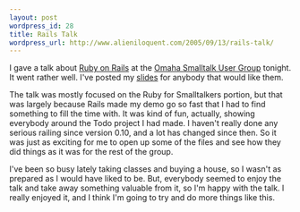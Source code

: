 ```yaml
---
layout: post
wordpress_id: 28
title: Rails Talk
wordpress_url: http://www.alieniloquent.com/2005/09/13/rails-talk/
---
```

I gave a talk about [Ruby on Rails][1] at the [Omaha Smalltalk User Group][2]
tonight. It went rather well. I've posted my [slides][3] for anybody that
would like them.

The talk was mostly focused on the Ruby for Smalltalkers portion, but that was
largely because Rails made my demo go so fast that I had to find something to
fill the time with. It was kind of fun, actually, showing everybody around the
Todo project I had made. I haven't really done any serious railing since
version 0.10, and a lot has changed since then. So it was just as exciting for
me to open up some of the files and see how they did things as it was for the
rest of the group.

I've been so busy lately taking classes and buying a house, so I wasn't as
prepared as I would have liked to be. But, everybody seemed to enjoy the talk
and take away something valuable from it, so I'm happy with the talk. I really
enjoyed it, and I think I'm going to try and do more things like this.

   [1]: http://www.rubyonrails.com

   [2]: http://blainebuxton.com/ostug/index.html

   [3]: http://www.alieniloquent.com/docs/RubyOnRails.pdf

